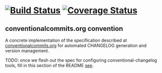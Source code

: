 # [![Build Status][travis-image]][travis-url] [![Coverage Status][coveralls-image]][coveralls-url]

## conventionalcommits.org convention

A concrete implementation of the specification described at
[conventionalcommits.org](https://conventionalcommits.org/) for automated
CHANGELOG generation and version management.

TODO: once we flesh out the spec for configuring conventional-changelog tools,
fill in this section of the README [see](https://github.com/conventional-changelog/conventional-changelog-config-spec/issues/1).

[travis-image]: https://travis-ci.org/conventional-changelog/conventional-changelog.svg?branch=master
[travis-url]: https://travis-ci.org/conventional-changelog/conventional-changelog
[coveralls-image]: https://coveralls.io/repos/conventional-changelog/conventional-changelog/badge.svg
[coveralls-url]: https://coveralls.io/r/conventional-changelog/conventional-changelog
